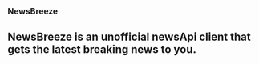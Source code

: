 ### NewsBreeze
## NewsBreeze is an unofficial newsApi client that gets the latest breaking news to you.

